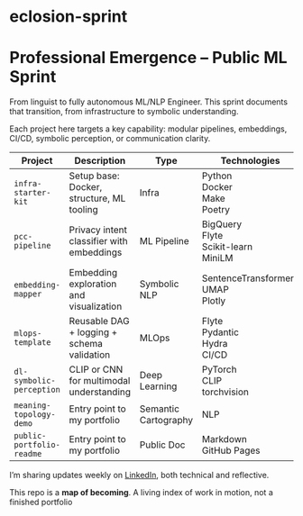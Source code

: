 # eclosion-sprint

# Professional Emergence – Public ML Sprint


From linguist to fully autonomous ML/NLP Engineer. This sprint documents that transition, from infrastructure to symbolic understanding.

Each project here targets a key capability: modular pipelines, embeddings, CI/CD, symbolic perception, or communication clarity.

| Project | Description | Type | Technologies | Repo |
|--------|-------------|------|--------------|------|
| `infra-starter-kit` | Setup base: Docker, structure, ML tooling | Infra | Python<br> Docker<br> Make<br> Poetry | [Repo](https://github.com/naaas94/infra-starter-kit) |
| `pcc-pipeline` | Privacy intent classifier with embeddings | ML Pipeline | BigQuery<br> Flyte<br> Scikit-learn<br> MiniLM | TBD  |
| `embedding-mapper` | Embedding exploration and visualization | Symbolic NLP | SentenceTransformers<br> UMAP<br> Plotly | [Repo](https://github.com/naaas94/embedding-mapper) |
| `mlops-template` | Reusable DAG + logging + schema validation | MLOps | Flyte<br> Pydantic<br> Hydra<br> CI/CD | TBD |
| `dl-symbolic-perception` | CLIP or CNN for multimodal understanding | Deep Learning | PyTorch<br> CLIP<br> torchvision | TBD |
| `meaning-topology-demo` | Entry point to my portfolio | Semantic Cartography | NLP | [Repo](https://github.com/naaas94/meaning-topology-demo) |
| `public-portfolio-readme` | Entry point to my portfolio | Public Doc | Markdown<br> GitHub Pages | TBD |




I’m sharing updates weekly on [LinkedIn](https://linkedin.com/in/alejandro-garay-338257243), both technical and reflective.

This repo is a **map of becoming**.
A living index of work in motion, not a finished portfolio
